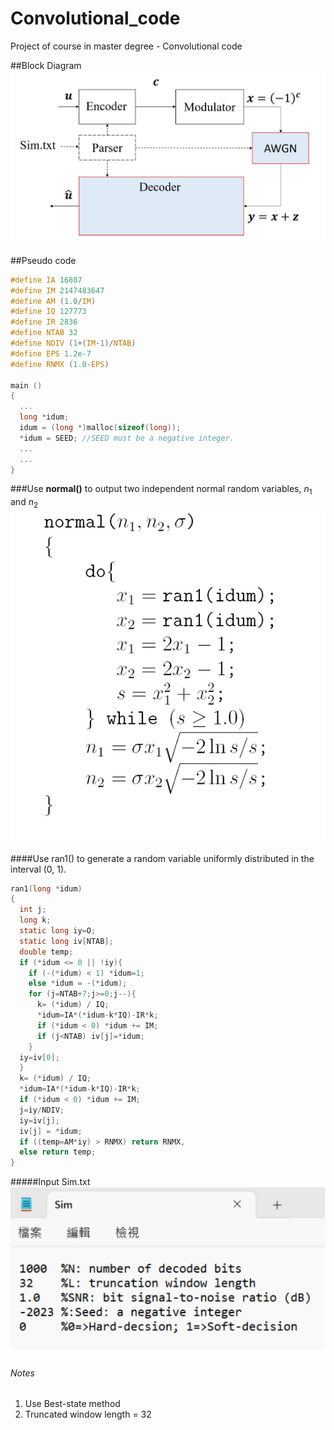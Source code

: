# Convolutional_code
Project of course in master degree - Convolutional code

##Block Diagram
![Block Diagram](https://github.com/H-Y-Hs/Convolutional_code/blob/main/Block_Diagram_of_Convolutional_code.jpg?raw=true)

##Pseudo code
```c
#define IA 16807
#define IM 2147483647
#define AM (1.0/IM)
#define IQ 127773
#define IR 2836
#define NTAB 32
#define NDIV (1+(IM-1)/NTAB)
#define EPS 1.2e-7
#define RNMX (1.0-EPS)

main ()
{
  ...
  long *idum;
  idum = (long *)malloc(sizeof(long));
  *idum = SEED; //SEED must be a negative integer.
  ...
  ...
}
```

###Use **normal()** to output two independent normal random variables, $n_1$ and $n_2$
![normal()](https://github.com/H-Y-Hs/Convolutional_code/blob/main/normal.jpg?raw=true)

####Use ran1() to generate a random variable uniformly distributed in the interval (0, 1).
```c
ran1(long *idum)
{
  int j;
  long k;
  static long iy=O;
  static long iv[NTAB];
  double temp;
  if (*idum <= 0 || !iy){
    if (-(*idum) < 1) *idum=1;
    else *idum = -(*idum);
    for (j=NTAB+7;j>=0;j--){
      k= (*idum) / IQ;
      *idum=IA*(*idum-k*IQ)-IR*k;
      if (*idum < 0) *idum += IM;
      if (j<NTAB) iv[j]=*idum;
    }
  iy=iv[0];
  }
  k= (*idum) / IQ;
  *idum=IA*(*idum-k*IQ)-IR*k;
  if (*idum < 0) *idum += IM;
  j=iy/NDIV;
  iy=iv[j];
  iv[j] = *idum;
  if ((temp=AM*iy) > RNMX) return RNMX,
  else return temp;
}
```

#####Input Sim.txt
![normal()](https://github.com/H-Y-Hs/Convolutional_code/blob/main/Sim.txt.jpg?raw=true)

###### Notes
1.  Use Best-state method
2.  Truncated window length = 32
